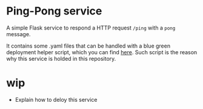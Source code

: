# Ping-Pong service

A simple Flask service to respond a HTTP request `/ping` with a `pong` message.

It contains some .yaml files that can be handled with a blue green deployment helper script, which you can find [here](../README.md). Such script is the reason why this service is holded in this repository.


# wip
- Explain how to deloy this service